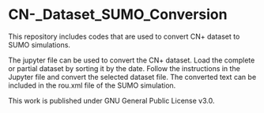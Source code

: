 # CN-_Dataset_SUMO_Conversion
This repository includes codes that are used to convert CN+ dataset to SUMO simulations.

The jupyter file can be used to convert the CN+ dataset. Load the complete or partial dataset by sorting it by the date. Follow the instructions in the Jupyter file and convert the selected dataset file. The converted text can be included in the rou.xml file of the SUMO simulation. 

This work is published under GNU General Public License v3.0.
